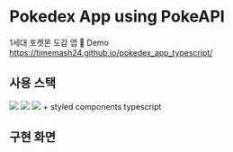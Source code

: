 # Pokedex App using PokeAPI
1세대 포켓몬 도감 앱
🔗 Demo https://timemash24.github.io/pokedex_app_typescript/

## 사용 스택
<img src="https://img.shields.io/badge/React 18.2.0-61DAFB?style=for-the-badge&logo=react&logoColor=black"/> <img src="https://img.shields.io/badge/HTML5-E34F26?style=for-the-badge&logo=html5&logoColor=white"/> <img src="https://img.shields.io/badge/CSS3-1572B6?style=for-the-badge&logo=css3&logoColor=white"/> + styled components typescript

## 구현 화면
